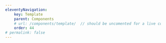 ```yaml
---
eleventyNavigation:
    key: Template
    parent: Components
    # url: /components/template/  // should be uncomented for a live component page
    order: 44
# permalink: false
---
```

